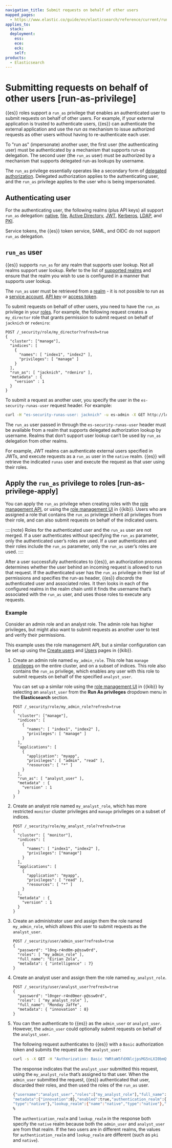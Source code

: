 ```yaml
---
navigation_title: Submit requests on behalf of other users
mapped_pages:
  - https://www.elastic.co/guide/en/elasticsearch/reference/current/run-as-privilege.html
applies_to:
  stack:
  deployment:
    ess:
    ece:
    eck:
    self:
products:
  - Elasticsearch
---
```


# Submitting requests on behalf of other users [run-as-privilege]

{{es}} roles support a `run_as` privilege that enables an authenticated user to submit requests on behalf of other users. For example, if your external application is trusted to authenticate users, {{es}} can authenticate the external application and use the *run as* mechanism to issue authorized requests as other users without having to re-authenticate each user.

To "run as" (impersonate) another user, the first user (the authenticating user) must be authenticated by a mechanism that supports run-as delegation. The second user (the `run_as` user) must be authorized by a mechanism that supports delegated run-as lookups by username.

The `run_as` privilege essentially operates like a secondary form of [delegated authorization](realm-chains.md#authorization_realms). Delegated authorization applies to the authenticating user, and the `run_as` privilege applies to the user who is being impersonated.

## Authenticating user

For the authenticating user, the following realms (plus API keys) all support `run_as` delegation: [native](/deploy-manage/users-roles/cluster-or-deployment-auth/native.md), [file](/deploy-manage/users-roles/cluster-or-deployment-auth/file-based.md), [Active Directory](/deploy-manage/users-roles/cluster-or-deployment-auth/active-directory.md), [JWT](/deploy-manage/users-roles/cluster-or-deployment-auth/jwt.md), [Kerberos](/deploy-manage/users-roles/cluster-or-deployment-auth/kerberos.md), [LDAP](/deploy-manage/users-roles/cluster-or-deployment-auth/ldap.md), and [PKI](/deploy-manage/users-roles/cluster-or-deployment-auth/pki.md).

Service tokens, the {{es}} token service, SAML, and OIDC do not support `run_as` delegation.

## `run_as` user

{{es}} supports `run_as` for any realm that supports user lookup. Not all realms support user lookup. Refer to the list of [supported realms](looking-up-users-without-authentication.md) and ensure that the realm you wish to use is configured in a manner that supports user lookup.

The `run_as` user must be retrieved from a [realm](authentication-realms.md) - it is not possible to run as a [service account](service-accounts.md), [API key](token-based-authentication-services.md#token-authentication-api-key) or [access token](token-based-authentication-services.md#token-authentication-access-token).

To submit requests on behalf of other users, you need to have the `run_as` privilege in your [roles](defining-roles.md). For example, the following request creates a `my_director` role that grants permission to submit request on behalf of `jacknich` or `redeniro`:

```console
POST /_security/role/my_director?refresh=true
{
  "cluster": ["manage"],
  "indices": [
    {
      "names": [ "index1", "index2" ],
      "privileges": [ "manage" ]
    }
  ],
  "run_as": [ "jacknich", "rdeniro" ],
  "metadata" : {
    "version" : 1
  }
}
```

To submit a request as another user, you specify the user in the `es-security-runas-user` request header. For example:

```sh
curl -H "es-security-runas-user: jacknich" -u es-admin -X GET http://localhost:9200/
```

The `run_as` user passed in through the `es-security-runas-user` header must be available from a realm that supports delegated authorization lookup by username. Realms that don’t support user lookup can’t be used by `run_as` delegation from other realms.

For example, JWT realms can authenticate external users specified in JWTs, and execute requests as a `run_as` user in the `native` realm. {{es}} will retrieve the indicated `runas` user and execute the request as that user using their roles.

## Apply the `run_as` privilege to roles [run-as-privilege-apply]

You can apply the `run_as` privilege when creating roles with the [role management API](https://www.elastic.co/docs/api/doc/elasticsearch/operation/operation-security-put-role), or using the [role management UI](/deploy-manage/users-roles/cluster-or-deployment-auth/kibana-role-management.md) in {{kib}}. Users who are assigned a role that contains the `run_as` privilege inherit all privileges from their role, and can also submit requests on behalf of the indicated users.

::::{note} 
Roles for the authenticated user and the `run_as` user are not merged. If a user authenticates without specifying the `run_as` parameter, only the authenticated user’s roles are used. If a user authenticates and their roles include the `run_as` parameter, only the `run_as` user’s roles are used.
::::

After a user successfully authenticates to {{es}}, an authorization process determines whether the user behind an incoming request is allowed to run that request. If the authenticated user has the `run_as` privilege in their list of permissions and specifies the run-as header, {{es}} *discards* the authenticated user and associated roles. It then looks in each of the configured realms in the realm chain until it finds the username that’s associated with the `run_as` user, and uses those roles to execute any requests.

### Example

Consider an admin role and an analyst role. The admin role has higher privileges, but might also want to submit requests as another user to test and verify their permissions.

This example uses the role management API, but a similar configuration can be set up using the [Create users](/deploy-manage/users-roles/cluster-or-deployment-auth/kibana-role-management.md) and [Users](/deploy-manage/users-roles/cluster-or-deployment-auth/native.md#managing-native-users) pages in {{kib}}. 

1.  Create an admin role named `my_admin_role`. This role has `manage` [privileges](/deploy-manage/users-roles/cluster-or-deployment-auth/elasticsearch-privileges.md) on the entire cluster, and on a subset of indices. This role also contains the `run_as` privilege, which enables any user with this role to submit requests on behalf of the specified `analyst_user`.

    You can set up a similar role using the [role management UI](/deploy-manage/users-roles/cluster-or-deployment-auth/kibana-role-management.md) in {{kib}} by selecting an `analyst_user` from the **Run As privileges** dropdown menu in the **Elasticsearch** section.

    ```console
    POST /_security/role/my_admin_role?refresh=true
    {
      "cluster": ["manage"],
      "indices": [
        {
          "names": [ "index1", "index2" ],
          "privileges": [ "manage" ]
        }
      ],
      "applications": [
        {
          "application": "myapp",
          "privileges": [ "admin", "read" ],
          "resources": [ "*" ]
        }
      ],
      "run_as": [ "analyst_user" ],
      "metadata" : {
        "version" : 1
      }
    }
    ```

2. Create an analyst role named `my_analyst_role`, which has more restricted `monitor` cluster privileges and `manage` privileges on a subset of indices.

    ```console
    POST /_security/role/my_analyst_role?refresh=true
    {
      "cluster": [ "monitor"],
      "indices": [
        {
          "names": [ "index1", "index2" ],
          "privileges": ["manage"]
        }
      ],
      "applications": [
        {
          "application": "myapp",
          "privileges": [ "read" ],
          "resources": [ "*" ]
        }
      ],
      "metadata" : {
        "version" : 1
      }
    }
    ```

3. Create an administrator user and assign them the role named `my_admin_role`, which allows this user to submit requests as the `analyst_user`.

      ```console
      POST /_security/user/admin_user?refresh=true
      {
        "password": "l0ng-r4nd0m-p@ssw0rd",
        "roles": [ "my_admin_role" ],
        "full_name": "Eirian Zola",
        "metadata": { "intelligence" : 7}
      }
      ```

4. Create an analyst user and assign them the role named `my_analyst_role`.

      ```console
      POST /_security/user/analyst_user?refresh=true
      {
        "password": "l0nger-r4nd0mer-p@ssw0rd",
        "roles": [ "my_analyst_role" ],
        "full_name": "Monday Jaffe",
        "metadata": { "innovation" : 8}
      }
      ```

5. You can then authenticate to {{es}} as the `admin_user` or `analyst_user`. However, the `admin_user` could optionally submit requests on behalf of the `analyst_user`. 
   
    The following request authenticates to {{es}} with a `Basic` authorization token and submits the request as the `analyst_user`:

    ```sh
    curl -s -X GET -H "Authorization: Basic YWRtaW5fdXNlcjpsMG5nLXI0bmQwbS1wQHNzdzByZA==" -H "es-security-runas-user: analyst_user" https://localhost:9200/_security/_authenticate
    ```

    The response indicates that the `analyst_user` submitted this request, using the `my_analyst_role` that’s assigned to that user. When the `admin_user` submitted the request, {{es}} authenticated that user, discarded their roles, and then used the roles of the `run_as` user.

    ```sh
    {"username":"analyst_user","roles":["my_analyst_role"],"full_name":"Monday Jaffe","email":null,
    "metadata":{"innovation":8},"enabled":true,"authentication_realm":{"name":"native",
    "type":"native"},"lookup_realm":{"name":"native","type":"native"},"authentication_type":"realm"}
    %
    ```

    The `authentication_realm` and `lookup_realm` in the response both specify the `native` realm because both the `admin_user` and `analyst_user` are from that realm. If the two users are in different realms, the values for `authentication_realm` and `lookup_realm` are different (such as `pki` and `native`).
